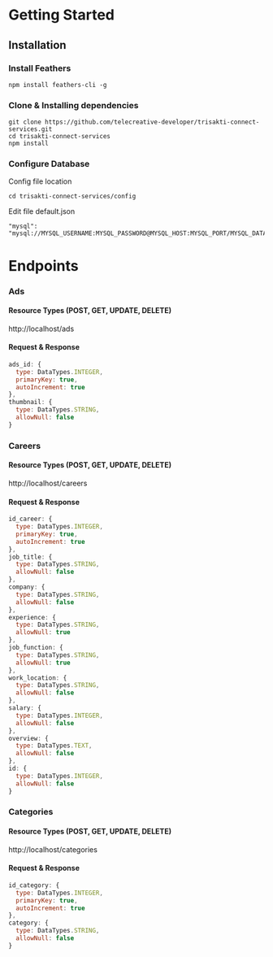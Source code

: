 # Getting Started

## Installation

### Install Feathers
```
npm install feathers-cli -g
```
### Clone & Installing dependencies
```
git clone https://github.com/telecreative-developer/trisakti-connect-services.git
cd trisakti-connect-services
npm install
```
### Configure Database
Config file location
```
cd trisakti-connect-services/config
```
Edit file default.json
```
"mysql": "mysql://MYSQL_USERNAME:MYSQL_PASSWORD@MYSQL_HOST:MYSQL_PORT/MYSQL_DATABASE_NAME"
```

# Endpoints
### Ads
#### Resource Types (POST, GET, UPDATE, DELETE)
http://localhost/ads
#### Request & Response
```javascript
ads_id: {
  type: DataTypes.INTEGER,
  primaryKey: true,
  autoIncrement: true
},
thumbnail: {
  type: DataTypes.STRING,
  allowNull: false
}
```

### Careers
#### Resource Types (POST, GET, UPDATE, DELETE)
http://localhost/careers
#### Request & Response
```javascript
id_career: {
  type: DataTypes.INTEGER,
  primaryKey: true,
  autoIncrement: true
},
job_title: {
  type: DataTypes.STRING,
  allowNull: false
},
company: {
  type: DataTypes.STRING,
  allowNull: false
},
experience: {
  type: DataTypes.STRING,
  allowNull: true
},
job_function: {
  type: DataTypes.STRING,
  allowNull: true
},
work_location: {
  type: DataTypes.STRING,
  allowNull: false
},
salary: {
  type: DataTypes.INTEGER,
  allowNull: false
},
overview: {
  type: DataTypes.TEXT,
  allowNull: false
},
id: {
  type: DataTypes.INTEGER,
  allowNull: false
}
```

### Categories
#### Resource Types (POST, GET, UPDATE, DELETE)
http://localhost/categories
#### Request & Response
```javascript
id_category: {
  type: DataTypes.INTEGER,
  primaryKey: true,
  autoIncrement: true
},
category: {
  type: DataTypes.STRING,
  allowNull: false
}
```
